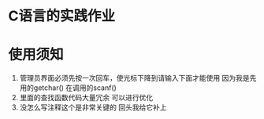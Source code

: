 # C语言的实践作业
# 使用须知
1. 管理员界面必须先按一次回车，使光标下降到请输入下面才能使用
    因为我是先用的getchar() 在调用的scanf()
2. 里面的查找函数代码大量冗余 可以进行优化
3. 没怎么写注释这个是非常关键的 回头我给它补上
    
